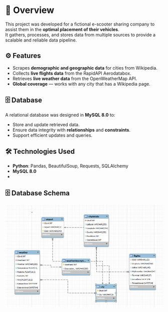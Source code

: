 # 📌 Overview
This project was developed for a fictional e-scooter sharing company to assist them in the **optimal placement of their vehicles**.  
It gathers, processes, and stores data from multiple sources to provide a scalable and reliable data pipeline.

## ⚙️ Features
- Scrapes **demographic and geographic data** for cities from Wikipedia.  
- Collects **live flights data** from the RapidAPI Aerodatabox.  
- Retrieves **live weather data** from the OpenWeatherMap API.  
- **Global coverage** — works with any city that has a Wikipedia page.  


## 🗄️ Database
A relational database was designed in **MySQL 8.0** to:  
- Store and update retrieved data.  
- Ensure data integrity with **relationships**  and **constraints**.  
- Support efficient updates and queries.  

## 🛠️ Technologies Used
- **Python**: Pandas, BeautifulSoup, Requests, SQLAlchemy  
- **MySQL 8.0**
- 
## 🗄️ Database Schema

![Database Schema](database/gansschema.png)

